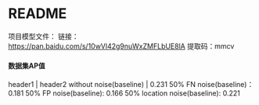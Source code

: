 README
========

项目模型文件：
链接：https://pan.baidu.com/s/10wVl42g9nuWxZMFLbUE8lA 
提取码：mmcv


#### 数据集AP值
header1 | header2
without noise(baseline) | 0.231
50% FN noise(baseline)：0.181
50% FP noise(baseline): 0.166
50% location noise(baseline): 0.221
